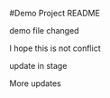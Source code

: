 #Demo Project README

demo file changed

I hope this is not conflict

update in stage

More updates
